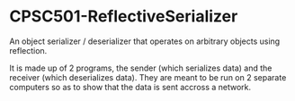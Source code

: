 # CPSC501-ReflectiveSerializer
An object serializer / deserializer that operates on arbitrary objects using reflection.

It is made up of 2 programs, the sender (which serializes data) and the receiver (which deserializes data). They are meant to be run on 2 separate computers so as to show that the data is sent accross a network.
